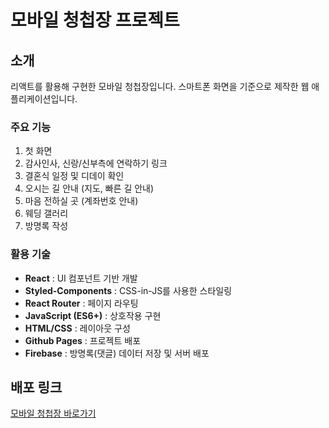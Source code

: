 # 모바일 청첩장 프로젝트

## 소개

리액트를 활용해 구현한 모바일 청첩장입니다.
스마트폰 화면을 기준으로 제작한 웹 애플리케이션입니다.


### 주요 기능
1. 첫 화면
2. 감사인사, 신랑/신부측에 연락하기 링크
3. 결혼식 일정 및 디데이 확인
4. 오시는 길 안내 (지도, 빠른 길 안내)
5. 마음 전하실 곳 (계좌번호 안내)
6. 웨딩 갤러리
7. 방명록 작성

### 활용 기술
- **React** : UI 컴포넌트 기반 개발
- **Styled-Components** : CSS-in-JS를 사용한 스타일링
- **React Router** : 페이지 라우팅
- **JavaScript (ES6+)** : 상호작용 구현
- **HTML/CSS** : 레이아웃 구성
- **Github Pages** : 프로젝트 배포
- **Firebase** : 방명록(댓글) 데이터 저장 및 서버 배포


## 배포 링크
[모바일 청첩장 바로가기](https://0and4.github.io/wedding-invitation/)
